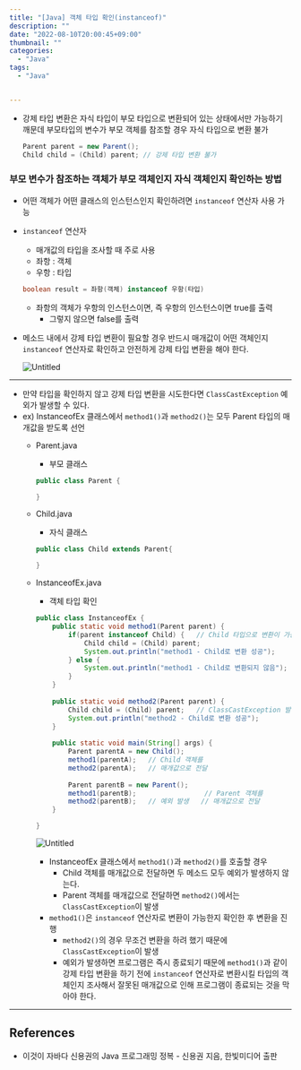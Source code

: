```yaml
---
title: "[Java] 객체 타입 확인(instanceof)"
description: ""
date: "2022-08-10T20:00:45+09:00"
thumbnail: ""
categories:
  - "Java"
tags:
  - "Java"


---
```

<!--more-->

- 강제 타입 변환은 자식 타입이 부모 타입으로 변환되어 있는 상태에서만 가능하기 깨문데 부모타입의 변수가 부모 객체를 참조할 경우 자식 타입으로 변환 불가
    
    ```java
    Parent parent = new Parent();
    Child child = (Child) parent; // 강제 타입 변환 불가
    ```
    

### 부모 변수가 참조하는 객체가 부모 객체인지 자식 객체인지 확인하는 방법

- 어떤 객체가 어떤 클래스의 인스턴스인지 확인하려면 `instanceof` 연산자 사용 가능
- `instanceof` 연산자
    - 매개값의 타입을 조사할 때 주로 사용
    - 좌항 : 객체
    - 우항 : 타입
    
    ```java
    boolean result = 좌항(객체) instanceof 우항(타입)
    ```
    
    - 좌항의 객체가 우항의 인스턴스이면, 즉 우항의 인스턴스이면 true를 출력
        - 그렇지 않으면 false를 출력
- 메소드 내에서 강제 타입 변환이 필요할 경우 반드시 매개값이 어떤 객체인지 `instanceof` 연산자로 확인하고 안전하게 강제 타입 변환을 해야 한다.
    
    ![Untitled](/images/lang_java/inheritance/객체_타입_확인(instanceof)/Untitled.png)
    

---

- 만약 타입을 확인하지 않고 강제 타입 변환을 시도한다면 `ClassCastException` 예외가 발생할 수 있다.
- ex) InstanceofEx 클래스에서 `method1()`과 `method2()`는 모두 Parent 타입의 매개값을 받도록 선언
    - Parent.java
        - 부모 클래스
        
        ```java
        public class Parent {
        
        }
        ```
        
    - Child.java
        - 자식 클래스
        
        ```java
        public class Child extends Parent{
        
        }
        ```
        
    - InstanceofEx.java
        - 객체 타입 확인
        
        ```java
        public class InstanceofEx {
        	public static void method1(Parent parent) {
        		if(parent instanceof Child) {	// Child 타입으로 변환이 가능한지 확인
        			Child child = (Child) parent;
        			System.out.println("method1 - Child로 변환 성공");
        		} else {
        			System.out.println("method1 - Child로 변환되지 않음");
        		}
        	}
        	
        	public static void method2(Parent parent) {
        		Child child = (Child) parent;	// ClassCastException 발생 가능
        		System.out.println("method2 - Child로 변환 성공");
        	}
        	
        	public static void main(String[] args) {
        		Parent parentA = new Child();
        		method1(parentA);	// Child 객체를 
        		method2(parentA);	// 매개값으로 전달
        		
        		Parent parentB = new Parent();
        		method1(parentB);				  // Parent 객체를
        		method2(parentB);	// 예외 발생   // 매개값으로 전달 
        	}
        
        }
        ```
        
        ![Untitled](/images/lang_java/inheritance/객체_타입_확인(instanceof)/Untitled%201.png)
        
        - InstanceofEx 클래스에서 `method1()`과 `method2()`를 호출할 경우
            - Child 객체를 매개값으로 전달하면 두 메소드 모두 예외가 발생하지 않는다.
            - Parent 객체를 매개값으로 전달하면 `method2()`에서는 `ClassCastException`이 발생
        - `method1()`은 `instanceof` 연산자로 변환이 가능한지 확인한 후 변환을 진행
            - `method2()`의 경우 무조건 변환을 하려 했기 때문에 `ClassCastException`이 발생
            - 예외가 발생하면 프로그램은 즉시 종료되기 때문에 `method1()`과 같이 강제 타입 변환을 하기 전에 `instanceof` 연산자로 변환시킬 타입의 객체인지 조사해서 잘못된 매개값으로 인해 프로그램이 종료되는 것을 막아야 한다.

---

## References

- 이것이 자바다 신용권의 Java 프로그래밍 정복 - 신용권 지음, 한빛미디어 출판